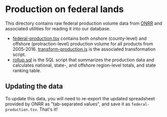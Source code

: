 # Production on federal lands
This directory contains raw federal production volume data from [ONRR] and
associated utilities for reading it into our database.

* [federal-production.tsv](federal-production.tsv) contains both onshore
  (county-level) and offshore (protraction-level) production volume for all
  products from 2005-2016.
  [transform-production.js](transform-production.js) is the
  associated transformation script.
* [rollup.sql](rollup.sql) is the SQL script that summarizes the
  production data and calculates national, state-, and offshore
  region-level totals, and state ranking table.

## Updating the data
To update this data, you will need to re-export the updated spreadsheet
provided by ONRR as "tab-separated values", and save it as `federal-production.tsv`.
That's it!

[ONRR]: http://onrr.gov/

